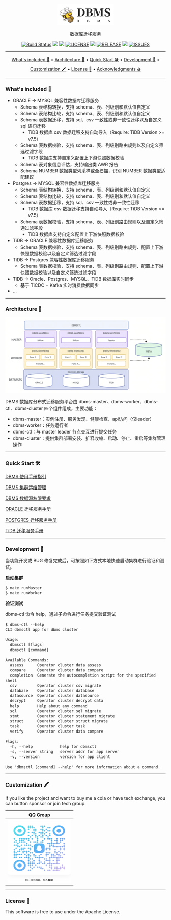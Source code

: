 <div align="center">
  <img src="./image/logo_1735310529337.png" height = "65"/>
  <p>
  数据库迁移服务
  </p>
</div>

<div align="center">

  [![Build Status](https://img.shields.io/github/actions/workflow/status/wentaojin/dbms/release.yml)](https://github.com/wentaojin/dbms/actions)
  <img src="https://img.shields.io/badge/Language-Go-blue.svg"/>
  <img src="https://goreportcard.com/badge/github.com/wentaojin/dbms"/>
  [![LICENSE](https://img.shields.io/github/license/wentaojin/dbms)](https://github.com/wentaojin/dbms/blob/main/LICENSE)
  <img src="https://img.shields.io/github/release-date/wentaojin/dbms.svg"/>
  [![RELEASE](https://img.shields.io/github/tag/wentaojin/dbms.svg?label=release)](https://github.com/wentaojin/dbms/releases)
  <img src="https://img.shields.io/github/downloads/wentaojin/dbms/total">
  [![ISSUES](https://img.shields.io/github/issues/wentaojin/dbms)](https://github.com/wentaojin/dbms/issues) 
</div>

-------
<p align="center">
    <a href="#whats-included-">What's included 🚀</a> &bull;
    <a href="#architecture-">Architecture 🌈</a> &bull;
    <a href="#quick-start-">Quick Start 🛠️</a> &bull;
    <a href="#development-">Development 🧬</a> &bull;
    <a href="#customization-">Customization 🖍️</a> &bull;
    <a href="#license-">License 📓</a> &bull;
    <a href="#acknowledgments-">Acknowledgments ⛳</a>
</p>

-------
### What's included 🚀

- ORACLE -> MYSQL 兼容性数据库迁移服务
  - Schema 表结构转换，支持 schema、表、列级别和默认值自定义
  - Schema 表结构比较，支持 schema、表、列级别和默认值自定义
  - Schema 表数据迁移，支持 sql、csv 一致性或非一致性迁移以及自定义 sql 语句迁移
    - TiDB 数据库 csv 数据迁移支持自动导入（Require: TiDB Version >= v7.5）
  - Schema 表数据校验，支持 schema、表、列级别路由规则以及自定义筛选过滤字段
    - TiDB 数据库支持自定义配置上下游快照数据校验
  - Schema 表对象信息评估，支持输出类 AWR 报告
  - Schema NUMBER 数据类型列采样或全扫描，识别 NUMBER 数据类型适配建议
- Postgres -> MYSQL 兼容性数据库迁移服务
  - Schema 表结构转换，支持 schema、表、列级别和默认值自定义
  - Schema 表结构比较，支持 schema、表、列级别和默认值自定义
  - Schema 表数据迁移，支持 sql、csv 一致性或非一致性迁移
      - TiDB 数据库 csv 数据迁移支持自动导入（Require: TiDB Version >= v7.5）
  - Schema 表数据校验，支持 schema、表、列级别路由规则以及自定义筛选过滤字段
    - TiDB 数据库支持自定义配置上下游快照数据校验
- TiDB -> ORACLE 兼容性数据库迁移服务
  - Schema 表数据校验，支持 schema、表、列级别路由规则、配置上下游快照数据校验以及自定义筛选过滤字段
- TiDB -> Postgres 兼容性数据库迁移服务
  - Schema 表数据校验，支持 schema、表、列级别路由规则、配置上下游快照数据校验以及自定义筛选过滤字段
- TiDB -> Oracle、Postgres、MYSQL、TiDB 数据库实时同步
  - 基于 TiCDC + Kafka 实时消费数据同步
- ...

------
### Architecture 🌈

![DBMS ARCH](./image/dbms-arch.png)

DBMS 数据库分布式迁移服务平台由 dbms-master、dbms-worker、dbms-ctl、dbms-cluster 四个组件组成，主要功能：
- dbms-master：实例注册、服务发现、健康检查、api访问（仅leader）
- dbms-worker：任务运行者
- dbms-ctl：与 master leader 节点交互进行提交任务
- dbms-cluster：提供集群部署安装、扩容收缩、启动、停止、重启等集群管理操作

------
### Quick Start 🛠️

[DBMS 使用手册指引](doc/quick_start.md)

[DBMS 集群运维管理](doc/dbms_operation.md)

[DBMS 数据源权限要求](doc/dbms_permissions.md)

[ORACLE 迁移服务手册](doc/oracle_migrate_manual.md)

[POSTGRES 迁移服务手册](doc/postgres_migrate_manual.md)

[TiDB 迁移服务手册](doc/tidb_migrate_manual.md)

-------
### Development 🧬
当功能开发或 BUG 修复完成后，可按照如下方式本地快速启动集群进行验证和测试。

**启动集群**
```shell
$ make runMaster
$ make runWorker
```
**验证测试**

dbms-ctl 命令 help，通过子命令进行任务提交验证测试
```shell
$ dbms-ctl --help
CLI dbmsctl app for dbms cluster

Usage:
  dbmsctl [flags]
  dbmsctl [command]

Available Commands:
  assess      Operator cluster data assess
  compare     Operator cluster data compare
  completion  Generate the autocompletion script for the specified shell
  csv         Operator cluster csv migrate
  database    Operator cluster database
  datasource  Operator cluster datasource
  decrypt     Operator cluster decrypt data
  help        Help about any command
  sql         Operator cluster sql migrate
  stmt        Operator cluster statement migrate
  struct      Operator cluster struct migrate
  task        Operator cluster task
  verify      Operator cluster data compare

Flags:
  -h, --help            help for dbmsctl
  -s, --server string   server addr for app server
  -v, --version         version for app client

Use "dbmsctl [command] --help" for more information about a command.
```

-------
### Customization 🖍️
If you like the project and want to buy me a cola or have tech exchange, you can button sponsor or join tech group:

| QQ Group                                      |
|-----------------------------------------------|
| <img src="image/tech-exchange.jpg" height="200" width="200"/> |


-------
### License 📓

This software is free to use under the Apache License.
